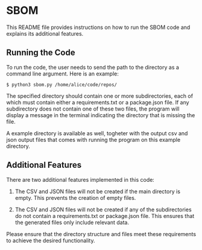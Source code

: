 # SBOM

This README file provides instructions on how to run the SBOM code and explains its additional features.

## Running the Code

To run the code, the user needs to send the path to the directory as a command line argument. Here is an example:

```
$ python3 sbom.py /home/alice/code/repos/
```

The specified directory should contain one or more subdirectories, each of which must contain either a requirements.txt or a package.json file. If any subdirectory does not contain one of these two files, the program will display a message in the terminal indicating the directory that is missing the file.

A example directory is available as well, togheter with the output csv and json output files that comes with running the program on this example directory.

## Additional Features

There are two additional features implemented in this code:

1. The CSV and JSON files will not be created if the main directory is empty. This prevents the creation of empty files.

2. The CSV and JSON files will not be created if any of the subdirectories do not contain a requirements.txt or package.json file. This ensures that the generated files only include relevant data.

Please ensure that the directory structure and files meet these requirements to achieve the desired functionality.
